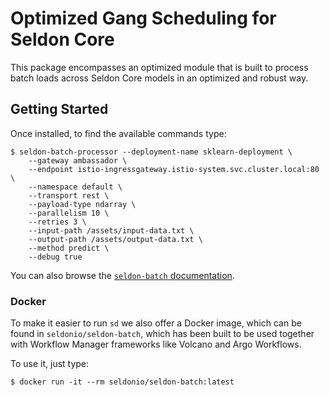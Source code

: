 
# Optimized Gang Scheduling for Seldon Core

This package encompasses an optimized module that is built to process batch loads across Seldon Core models in an optimized and robust way.

## Getting Started

Once installed, to find the available commands type:

```console
$ seldon-batch-processor --deployment-name sklearn-deployment \
    --gateway ambassador \
    --endpoint istio-ingressgateway.istio-system.svc.cluster.local:80 \
    --namespace default \
    --transport rest \
    --payload-type ndarray \
    --parallelism 10 \
    --retries 3 \
    --input-path /assets/input-data.txt \
    --output-path /assets/output-data.txt \
    --method predict \
    --debug true
```

You can also browse the [`seldon-batch` documentation](docs/sd.md).

### Docker

To make it easier to run `sd` we also offer a Docker image, which can be found
in `seldonio/seldon-batch`, which has been built to be used together with Workflow Manager frameworks like Volcano and Argo Workflows.

To use it, just type:

```console
$ docker run -it --rm seldonio/seldon-batch:latest
```

